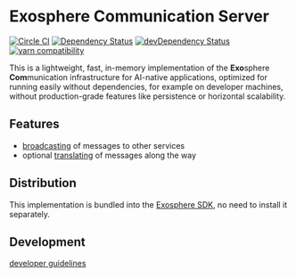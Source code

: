 # Exosphere Communication Server

[![Circle CI](https://circleci.com/gh/Originate/exocom-dev.svg?style=shield&circle-token=0f68f90da677a3c5bffc88d9d41910c00f10b81e)](https://circleci.com/gh/Originate/exocom-dev)
[![Dependency Status](https://david-dm.org/originate/exocom-dev.svg)](https://david-dm.org/originate/exocom-dev)
[![devDependency Status](https://david-dm.org/originate/exocom-dev/dev-status.svg)](https://david-dm.org/originate/exocom-dev#info=devDependencies)
[![yarn compatibility](https://img.shields.io/badge/yarn-compatible-brightgreen.svg)](https://yarnpkg.com)

This is a lightweight, fast, in-memory implementation of the **Exo**sphere **Com**munication infrastructure for AI-native applications,
optimized for running easily without dependencies,
for example on developer machines,
without production-grade features like persistence or horizontal scalability.


## Features

* [broadcasting](features/broadcasting-messages.feature) of messages to other services
* optional [translating](features/translating-messages.feature) of messages along the way


## Distribution

This implementation is bundled into the
[Exosphere SDK](https://github.com/Originate/exosphere-sdk),
no need to install it separately.


## Development

[developer guidelines](CONTRIBUTING.md)
